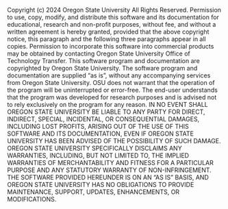 Copyright (c) 2024 Oregon State University All Rights Reserved.
Permission to use, copy, modify, and distribute this software and its documentation for educational, research and non-profit purposes, without fee, and without a written agreement is hereby granted, provided that the above copyright notice, this paragraph and the following three paragraphs appear in all copies.
Permission to incorporate this software into commercial products may be obtained by contacting Oregon State University Office of Technology Transfer.
This software program and documentation are copyrighted by Oregon State University. The software program and documentation are supplied “as is”, without any accompanying services from Oregon State University. OSU does not warrant that the operation of the program will be uninterrupted or error-free. The end-user understands that the program was developed for research purposes and is advised not to rely exclusively on the program for any reason.
IN NO EVENT SHALL OREGON STATE UNIVERSITY BE LIABLE TO ANY PARTY FOR DIRECT, INDIRECT, SPECIAL, INCIDENTAL, OR CONSEQUENTIAL DAMAGES, INCLUDING LOST PROFITS, ARISING OUT OF THE USE OF THIS SOFTWARE AND ITS DOCUMENTATION, EVEN IF OREGON STATE UNIVERSITY HAS BEEN ADVISED OF THE POSSIBILITY OF SUCH DAMAGE. OREGON STATE UNIVERSITY SPECIFICALLY DISCLAIMS ANY WARRANTIES, INCLUDING, BUT NOT LIMITED TO, THE IMPLIED WARRANTIES OF MERCHANTABILITY AND FITNESS FOR A PARTICULAR PURPOSE AND ANY STATUTORY WARRANTY OF NON-INFRINGEMENT. THE SOFTWARE PROVIDED HEREUNDER IS ON AN “AS IS” BASIS, AND OREGON STATE UNIVERSITY HAS NO OBLIGATIONS TO PROVIDE MAINTENANCE, SUPPORT, UPDATES, ENHANCEMENTS, OR MODIFICATIONS.
